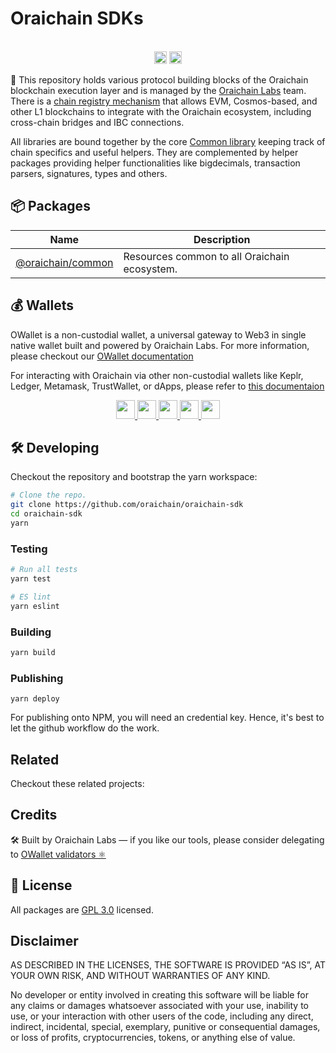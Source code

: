 # Oraichain SDKs

<p align="center" width="100%">
  <br />
   <a href="https://github.com/oraichain/oraichain-sdk/blob/master/LICENSE"><img height="20" src="https://img.shields.io/badge/License-GNU%20GPL-blue.svg"></a>
   <a href="https://www.npmjs.com/package/@oraichain/common"><img height="20" src="https://img.shields.io/github/package-json/v/oraichain/oraichain-sdk?filename=packages%2Fcommon%2Fpackage.json"></a>
</p>

:information_desk_person: This repository holds various protocol building blocks of the Oraichain blockchain execution layer and is managed by the [Oraichain Labs](https://orai.io/) team. There is a [chain registry mechanism](./CHAIN_REGISTRY.md) that allows EVM, Cosmos-based, and other L1 blockchains to integrate with the Oraichain ecosystem, including cross-chain bridges and IBC connections.

All libraries are bound together by the core [Common library](https://www.npmjs.com/package/@oraichain/common) keeping track of chain specifics and useful helpers. They are complemented by helper packages providing helper functionalities like bigdecimals, transaction parsers, signatures, types and others.

## 📦 Packages

| Name                                                                                        | Description                                  |
| ------------------------------------------------------------------------------------------- | -------------------------------------------- |
| [@oraichain/common](https://github.com/oraichain/oraichain-sdk/tree/master/packages/common) | Resources common to all Oraichain ecosystem. |

## 💰 Wallets

OWallet is a non-custodial wallet, a universal gateway to Web3 in single native wallet built and powered by Oraichain Labs. For more information, please checkout our [OWallet documentation](https://docs.owallet.dev/)

For interacting with Oraichain via other non-custodial wallets like Keplr, Ledger, Metamask, TrustWallet, or dApps, please refer to [this documentaion](https://)

<p align="center" width="100%">
<a href="https://www.owallet.dev/">
  <img width="30px" src="https://raw.githubusercontent.com/oraichain/oraichain-sdk/main/public/images/logos/wallets/owallet.svg" />
</a>
<a href="https://www.keplr.app/">
  <img width="30px" src="https://raw.githubusercontent.com/cosmology-tech/cosmos-kit/main/public/images/logos/wallets/keplr.svg" />
</a>
<a href="https://www.ledger.com/">
  <img width="30px" src="https://raw.githubusercontent.com/cosmology-tech/cosmos-kit/main/public/images/logos/wallets/ledger.png" />
</a>
<a href="https://walletconnect.com/">
  <img width="30px" src="https://raw.githubusercontent.com/cosmology-tech/cosmos-kit/main/public/images/wallet-connect.svg" />
</a>
<a href="https://trustwallet.com/">
  <img width="30px" src="https://raw.githubusercontent.com/cosmology-tech/cosmos-kit/main/public/images/logos/wallets/trust.png" />
</a>
<br />
</p>

## 🛠 Developing

Checkout the repository and bootstrap the yarn workspace:

```sh
# Clone the repo.
git clone https://github.com/oraichain/oraichain-sdk
cd oraichain-sdk
yarn
```

### Testing

```sh
# Run all tests
yarn test

# ES lint
yarn eslint
```

### Building

```sh
yarn build
```

### Publishing

```
yarn deploy
```

For publishing onto NPM, you will need an credential key. Hence, it's best to let the github workflow do the work.

## Related

Checkout these related projects:

<!-- This section is for listing detailed packages from dapps (OraiDEX, Order Book) and possible examples of how to interact with Oraichain -->

## Credits

🛠 Built by Oraichain Labs — if you like our tools, please consider delegating to [OWallet validators ⚛️](https://owallet.dev/validators)

## 🪪 License

All packages are [GPL 3.0](https://www.gnu.org/licenses/gpl-3.0.en.html) licensed.

## Disclaimer

AS DESCRIBED IN THE LICENSES, THE SOFTWARE IS PROVIDED “AS IS”, AT YOUR OWN RISK, AND WITHOUT WARRANTIES OF ANY KIND.

No developer or entity involved in creating this software will be liable for any claims or damages whatsoever associated with your use, inability to use, or your interaction with other users of the code, including any direct, indirect, incidental, special, exemplary, punitive or consequential damages, or loss of profits, cryptocurrencies, tokens, or anything else of value.
